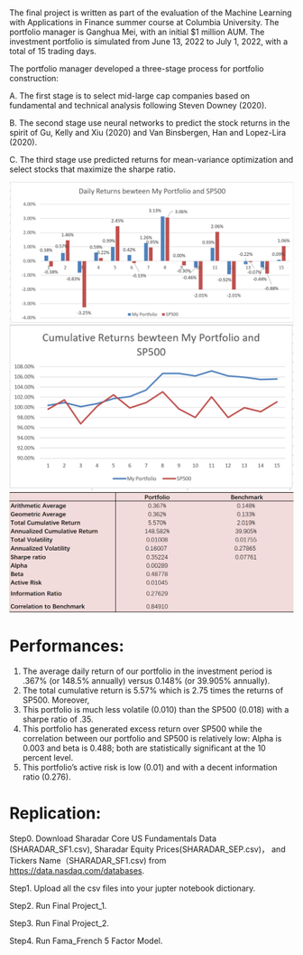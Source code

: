 
# 
The final project is written as part of the evaluation of the Machine Learning with
Applications in Finance summer course at Columbia University. The portfolio manager is
Ganghua Mei, with an initial $1 million AUM. The investment portfolio is simulated from
June 13, 2022 to July 1, 2022, with a total of 15 trading days.

The portfolio manager developed a three-stage process for portfolio construction:

A. The first stage is to select mid-large cap companies based on fundamental and
technical analysis following Steven Downey (2020).

B. The second stage use neural networks to predict the stock returns in the spirit of
Gu, Kelly and Xiu (2020) and Van Binsbergen, Han and Lopez-Lira (2020).

C. The third stage use predicted returns for mean-variance optimization and select
stocks that maximize the sharpe ratio.


![plot](https://github.com/gm3044/W4995-ML-for-Finance/blob/main/Final%20Project/Daily%20Returns.PNG)
![plot](https://github.com/gm3044/W4995-ML-for-Finance/blob/main/Final%20Project/Cumulative%20Returns.PNG)
![plot](https://github.com/gm3044/W4995-ML-for-Finance/blob/main/Final%20Project/Descriptive%20Statistics.PNG)

# Performances:

1. The average daily return of our portfolio in the investment period is .367% (or 148.5% annually) versus 0.148% (or 39.905% annually).
2. The total cumulative return is 5.57% which is 2.75 times the returns of SP500. Moreover,
3. This portfolio is much less volatile (0.010) than the SP500 (0.018) with a sharpe ratio
of .35.
4. This portfolio has generated excess return over SP500 while the
correlation between our portfolio and SP500 is relatively low: Alpha is 0.003 and beta is 0.488; both are statistically significant at the 10
percent level.
5. This portfolio’s active risk is low (0.01) and with a decent information
ratio (0.276). 


# Replication:

Step0. Download Sharadar Core US Fundamentals Data (SHARADAR_SF1.csv), Sharadar Equity Prices(SHARADAR_SEP.csv)， and Tickers Name（SHARADAR_SF1.csv) from  https://data.nasdaq.com/databases.

Step1. Upload all the csv files into your jupter notebook dictionary.

Step2. Run Final Project_1.

Step3. Run Final Project_2.

Step4. Run Fama_French 5 Factor Model.
